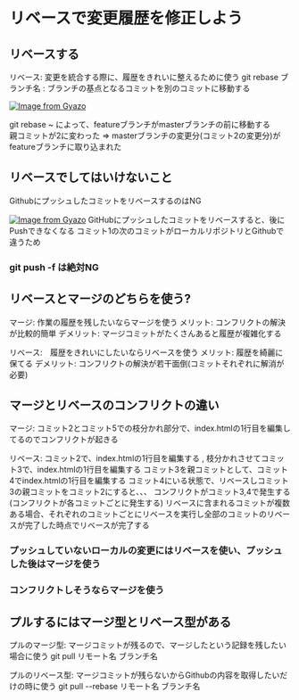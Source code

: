 # リベースで変更履歴を修正しよう

## リベースする
リベース: 変更を統合する際に、履歴をきれいに整えるために使う
git rebase ブランチ名 : ブランチの基点となるコミットを別のコミットに移動する

[![Image from Gyazo](https://i.gyazo.com/177cde5d9d8d3358175ba9c405252677.png)](https://gyazo.com/177cde5d9d8d3358175ba9c405252677)

git rebase ~ によって、featureブランチがmasterブランチの前に移動する<br>
親コミットが2に変わった => masterブランチの変更分(コミット2の変更分)がfeatureブランチに取り込まれた

## リベースでしてはいけないこと
GithubにプッシュしたコミットをリベースするのはNG

[![Image from Gyazo](https://i.gyazo.com/9eee2d965e3316f4f80709324439c89e.png)](https://gyazo.com/9eee2d965e3316f4f80709324439c89e)
GitHubにプッシュしたコミットをリベースすると、後にPushできなくなる
コミット1の次のコミットがローカルリポジトリとGithubで違うため

### git push -f は絶対NG

## リベースとマージのどちらを使う?
マージ: 作業の履歴を残したいならマージを使う
メリット: コンフリクトの解決が比較的簡単
デメリット: マージコミットがたくさんあると履歴が複雑化する

リベース:　履歴をきれいにしたいならリベースを使う
メリット: 履歴を綺麗に保てる
デメリット: コンフリクトの解決が若干面倒(コミットそれぞれに解消が必要)

## マージとリベースのコンフリクトの違い
マージ:
コミット2とコミット5での枝分かれ部分で、index.htmlの1行目を編集してるのでコンフリクトが起きる

リベース:
コミット2で、index.htmlの1行目を編集する , 枝分かれさせてコミット3で、index.htmlの1行目を編集する
コミット3を親コミットとして、コミット4でindex.htmlの1行目を編集する
コミット4にいる状態で、リベースしコミット3の親コミットをコミット2にすると、、、
コンフリクトがコミット3,4で発生する(コンフリクトが各コミットごとに発生する)
リベースに含まれるコミットが複数ある場合、それぞれのコミットごとにリベースを実行し全部のコミットのリベースが完了した時点でリベースが完了する

### プッシュしていないローカルの変更にはリベースを使い、プッシュした後はマージを使う<br>
### コンフリクトしそうならマージを使う

## プルするにはマージ型とリベース型がある
プルのマージ型: マージコミットが残るので、マージしたという記録を残したい場合に使う
git pull リモート名 ブランチ名 

プルのリベース型: マージコミットが残らないからGithubの内容を取得したいだけの時に使う
git pull --rebase リモート名 ブランチ名 
